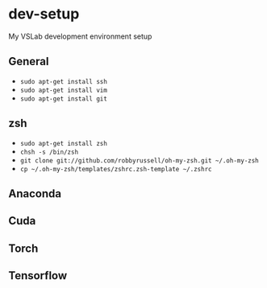# dev-setup
My VSLab development environment setup

## General
- `sudo apt-get install ssh`
- `sudo apt-get install vim`
- `sudo apt-get install git`

## zsh

- `sudo apt-get install zsh`
- `chsh -s /bin/zsh`
- `git clone git://github.com/robbyrussell/oh-my-zsh.git ~/.oh-my-zsh`
- `cp ~/.oh-my-zsh/templates/zshrc.zsh-template ~/.zshrc`

## Anaconda


## Cuda


## Torch

## Tensorflow
